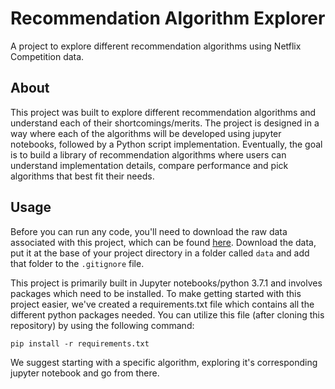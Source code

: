 # Recommendation Algorithm Explorer
A project to explore different recommendation algorithms using Netflix Competition data. 

## About
This project was built to explore different recommendation algorithms and understand each of their shortcomings/merits. The project is designed in a way where each of the algorithms will be developed using jupyter notebooks, followed by a Python script implementation. Eventually, the goal is to build a library of recommendation algorithms where users can understand implementation details, compare performance and pick algorithms that best fit their needs. 

## Usage
Before you can run any code, you'll need to download the raw data associated with this project, which can be found [here](https://www.kaggle.com/netflix-inc/netflix-prize-data/data). Download the data, put it at the base of your project directory in a folder called `data` and add that folder to the `.gitignore` file. 

This project is primarily built in Jupyter notebooks/python 3.7.1 and involves packages which need to be installed. To make getting started with this project easier, we've created a requirements.txt file which contains all the different python packages needed. You can utilize this file (after cloning this repository) by using the following command:

```
pip install -r requirements.txt
```

We suggest starting with a specific algorithm, exploring it's corresponding jupyter notebook and go from there. 
